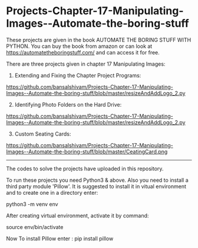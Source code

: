 # Projects-Chapter-17-Manipulating-Images--Automate-the-boring-stuff

These projects are given in the book AUTOMATE THE BORING STUFF WITH PYTHON. You can buy the book from amazon or can look at https://automatetheboringstuff.com/ and can access it for free.

There are three projects given in chapter 17 Manipulating Images:
1. Extending and Fixing the Chapter Project Programs:

https://github.com/bansalshivam/Projects-Chapter-17-Manipulating-Images--Automate-the-boring-stuff/blob/master/resizeAndAddLogo_2.py

2. Identifying Photo Folders on the Hard Drive:

https://github.com/bansalshivam/Projects-Chapter-17-Manipulating-Images--Automate-the-boring-stuff/blob/master/resizeAndAddLogo_2.py

3. Custom Seating Cards:

https://github.com/bansalshivam/Projects-Chapter-17-Manipulating-Images--Automate-the-boring-stuff/blob/master/CeatingCard.png

-----------------------------------------------------------------------------------------------------------------------------

The codes to solve the projects have uploaded in this repository.

To run these projects you need Python3 & above.
Also you need to install a third party module 'Pillow'.
It is suggested to install it in vitual environment and to create one in a directory enter:

 python3 -m venv env 

After creating virtual environment, activate it by command:
 
 source env/bin/activate
 
Now To install Pillow enter : 
  pip install pillow


